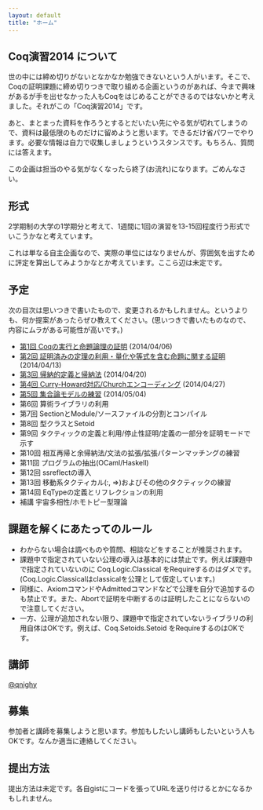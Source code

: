 ```yaml
---
layout: default
title: "ホーム"
---
```


## Coq演習2014 について

世の中には締め切りがないとなかなか勉強できないという人がいます。そこで、Coqの証明課題に締め切りつきで取り組める企画というのがあれば、今まで興味があるが手を出せなかった人もCoqをはじめることができるのではないかと考えました。それがこの「Coq演習2014」です。

あと、まとまった資料を作ろうとするとだいたい先にやる気が切れてしまうので、資料は最低限のものだけに留めようと思います。できるだけ省パワーでやります。必要な情報は自力で収集しましょうというスタンスです。もちろん、質問には答えます。

この企画は担当のやる気がなくなったら終了(お流れ)になります。ごめんなさい。

## 形式

2学期制の大学の1学期分と考えて、1週間に1回の演習を13-15回程度行う形式でいこうかなと考えています。

これは単なる自主企画なので、実際の単位にはなりませんが、雰囲気を出すために評定を算出してみようかなとか考えています。ここら辺は未定です。

## 予定

次の目次は思いつきで書いたもので、変更されるかもしれません。というよりも、何か提案があったらぜひ教えてください。(思いつきで書いたものなので、内容にムラがある可能性が高いです。)

- [第1回 Coqの実行と命題論理の証明](ex1.html) (2014/04/06)
- [第2回 証明済みの定理の利用・量化や等式を含む命題に関する証明](ex2.html) (2014/04/13)
- [第3回 帰納的定義と帰納法](ex3.html) (2014/04/20)
- [第4回 Curry-Howard対応/Churchエンコーディング](ex4.html) (2014/04/27)
- [第5回 集合論モデルの練習](ex5.html) (2014/05/04)
- 第6回 算術ライブラリの利用
- 第7回 SectionとModule/ソースファイルの分割とコンパイル
- 第8回 型クラスとSetoid
- 第9回 タクティックの定義と利用/停止性証明/定義の一部分を証明モードで示す
- 第10回 相互再帰と余帰納法/文法の拡張/拡張パターンマッチングの練習
- 第11回 プログラムの抽出(OCaml/Haskell)
- 第12回 ssreflectの導入
- 第13回 移動系タクティカル(:, =>)およびその他のタクティックの練習
- 第14回 EqTypeの定義とリフレクションの利用
- 補講 宇宙多相性/ホモトピー型理論

## 課題を解くにあたってのルール

- わからない場合は調べものや質問、相談などをすることが推奨されます。
- 課題中で指定されていない公理の導入は基本的には禁止です。例えば課題中で指定されていないのに Coq.Logic.Classical をRequireするのはダメです。 (Coq.Logic.Classicalはclassicalを公理として仮定しています。)
- 同様に、AxiomコマンドやAdmittedコマンドなどで公理を自分で追加するのも禁止です。また、Abortで証明を中断するのは証明したことにならないので注意してください。
- 一方、公理が追加されない限り、課題中で指定されていないライブラリの利用自体はOKです。例えば、Coq.Setoids.Setoid をRequireするのはOKです。

## 講師

[@qnighy](https://twitter.com/qnighy/)

## 募集

参加者と講師を募集しようと思います。参加もしたいし講師もしたいという人もOKです。なんか適当に連絡してください。

## 提出方法

提出方法は未定です。各自gistにコードを張ってURLを送り付けるとかになるかもしれません。

